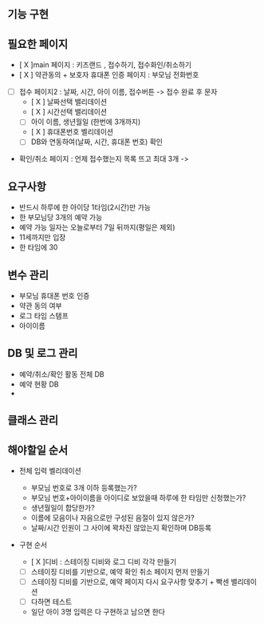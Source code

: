 ## 기능 구현




## 필요한 페이지
- [ X ]main 페이지 : 키즈랜드 , 접수하기, 접수화인/취소하기
- [ X ] 약관동의 + 보호자 휴대폰 인증 페이지 : 부모님 전화번호
- [  ] 접수 페이지2 : 날짜, 시간, 아이 이름, 접수버튼 -> 접수 완료 후 문자
    - [ X ] 날짜선택 밸리데이션 
    - [ X ] 시간선택 밸리데이션
    - [  ] 아이 이름, 생년월일 (한번에 3개까지)
    - [ X ] 휴대폰번호 벨리데이션
    - [  ] DB와 연동하여(날짜, 시간, 휴대폰 번호) 확인
- 확인/취소 페이지 : 언제 접수했는지 목록 뜨고 최대 3개 ->

## 요구사항
- 반드시 하루에 한 아이당 1타임(2시간)만 가능
- 한 부모님당 3개의 예약 가능
- 예약 가능 일자는 오늘로부터 7일 뒤까지(평일은 제외)
- 11세까지만 입장
- 한 타임에 30

## 변수 관리
- 부모님 휴대폰 번호 인증
- 약관 동의 여부
- 로그 타임 스탬프
- 아이이름


## DB 및 로그 관리
- 예약/취소/확인 활동 전체 DB
- 예약 현황 DB
- 



## 클래스 관리 

##  해야할일 순서
- 전체 입력 벨리데이션 
  - 부모님 번호로 3개 이하 등록했는가?
  - 부모님 번호+아이이름을 아이디로 보았을때 하루에 한 타임만 신청했는가?
  - 생년월일이 합당한가?
  - 이름에 모음이나 자음으로만 구성된 음절이 있지 않은가?
  - 날짜/시간 인원이 그 사이에 꽉차진 않았는지 확인하며 DB등록

- 구현 순서
  - [ X ]디비 : 스테이징 디비와 로그 디비 각각 만들기
  - [  ] 스테이징 디비를 기반으로, 예약 확인 취소 페이지 먼저 만들기
  - [  ] 스테이징 디비를 기반으로, 예약 페이지 다시 요구사항 맞추기 + 빡센 밸리데이션
  - [  ] 다하면 테스트 
  - 일단 아이 3명 입력은 다 구현하고 남으면 한다
